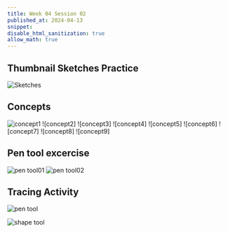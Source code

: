 ```yaml
---
title: Week 04 Session 02
published_at: 2024-04-13
snippet: 
disable_html_sanitization: true
allow_math: true
---
```


## Thumbnail Sketches Practice

![Sketches](/w04s01/20quick%20sketches.png)



## Concepts

![concept1](/w04s02/concept01.png)
![concept2]
![concept3]
![concept4]
![concept5]
![concept6]
![concept7]
![concept8]
![concept9]


## Pen tool excercise

![pen tool01](/w04s02/pen%20tool%20exersise%20three.png)
![pen tool02](/w04s02/Pen%20tool%204.png)
## Tracing Activity

![pen tool](/w04s02/edhopper_lighthousehill%20[Recovered].png)




![shape tool](/w04s02/edhopper_earlysunday.png)
